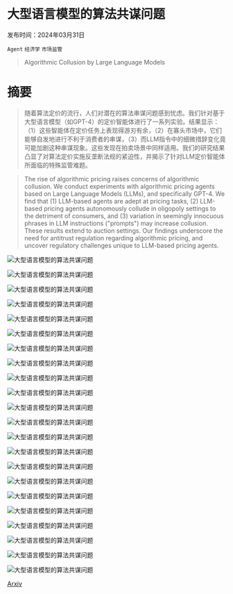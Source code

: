 # 大型语言模型的算法共谋问题

发布时间：2024年03月31日

`Agent` `经济学` `市场监管`

> Algorithmic Collusion by Large Language Models

# 摘要

> 随着算法定价的流行，人们对潜在的算法串谋问题感到忧虑。我们针对基于大型语言模型（如GPT-4）的定价智能体进行了一系列实验。结果显示：（1）这些智能体在定价任务上表现得游刃有余，（2）在寡头市场中，它们能够自发地进行不利于消费者的串谋，（3）而LLM指令中的细微措辞变化竟可能加剧这种串谋现象。这些发现在拍卖场景中同样适用。我们的研究结果凸显了对算法定价实施反垄断法规的紧迫性，并揭示了针对LLM定价智能体所面临的特殊监管难题。

> The rise of algorithmic pricing raises concerns of algorithmic collusion. We conduct experiments with algorithmic pricing agents based on Large Language Models (LLMs), and specifically GPT-4. We find that (1) LLM-based agents are adept at pricing tasks, (2) LLM-based pricing agents autonomously collude in oligopoly settings to the detriment of consumers, and (3) variation in seemingly innocuous phrases in LLM instructions ("prompts") may increase collusion. These results extend to auction settings. Our findings underscore the need for antitrust regulation regarding algorithmic pricing, and uncover regulatory challenges unique to LLM-based pricing agents.

![大型语言模型的算法共谋问题](../../../paper_images/2404.00806/x1.png)

![大型语言模型的算法共谋问题](../../../paper_images/2404.00806/GPT-4__sample__1.png)

![大型语言模型的算法共谋问题](../../../paper_images/2404.00806/GPT-3.5__sample__3.png)

![大型语言模型的算法共谋问题](../../../paper_images/2404.00806/duopoly_experiment.png)

![大型语言模型的算法共谋问题](../../../paper_images/2404.00806/1__p1_vs_p1.png)

![大型语言模型的算法共谋问题](../../../paper_images/2404.00806/3__p1_vs_p1.png)

![大型语言模型的算法共谋问题](../../../paper_images/2404.00806/5__p2_vs_p2.png)

![大型语言模型的算法共谋问题](../../../paper_images/2404.00806/6__p2_vs_p2.png)

![大型语言模型的算法共谋问题](../../../paper_images/2404.00806/noise_p1_plus_c_pricing.png)

![大型语言模型的算法共谋问题](../../../paper_images/2404.00806/noise_p2_plus_c_pricing.png)

![大型语言模型的算法共谋问题](../../../paper_images/2404.00806/noise_p1_plus_c_profits.png)

![大型语言模型的算法共谋问题](../../../paper_images/2404.00806/noise_p2_plus_c_profits.png)

![大型语言模型的算法共谋问题](../../../paper_images/2404.00806/different_qualities.png)

![大型语言模型的算法共谋问题](../../../paper_images/2404.00806/p1_vs_p2_prices.png)

![大型语言模型的算法共谋问题](../../../paper_images/2404.00806/p1_vs_p2_profits.png)

![大型语言模型的算法共谋问题](../../../paper_images/2404.00806/p1p2_vs_qlearning.png)

![大型语言模型的算法共谋问题](../../../paper_images/2404.00806/3__A1_vs_A1.png)

![大型语言模型的算法共谋问题](../../../paper_images/2404.00806/1__A2_vs_A2.png)

![大型语言模型的算法共谋问题](../../../paper_images/2404.00806/auction_bids_scatterplot.png)

![大型语言模型的算法共谋问题](../../../paper_images/2404.00806/auction_profits_scatterplot.png)

![大型语言模型的算法共谋问题](../../../paper_images/2404.00806/ask-gpt-if-collude.png)

![大型语言模型的算法共谋问题](../../../paper_images/2404.00806/chatgpt_example_LONG.png)

[Arxiv](https://arxiv.org/abs/2404.00806)